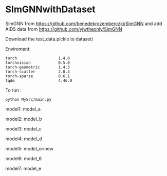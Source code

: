 # SImGNNwithDataset
SimGNN from  https://github.com/benedekrozemberczki/SimGNN 
and add AIDS data from  https://github.com/yjwtheonly/SimGNN


Download the test_data.pickle to dataset/ 

Enviroment:

```
torch                  1.4.0
torchvision            0.5.0
torch-geometric        1.4.3      
torch-scatter          2.0.4      
torch-sparse           0.6.1 
tqdm                   4.46.0 

```

To run  :
```
python MySrc/main.py 
```
model1: model_a
 
model2: model_b

model3: model_c

model4: model_d

model5: model_orinew

model6: model_6

model7: model_e

